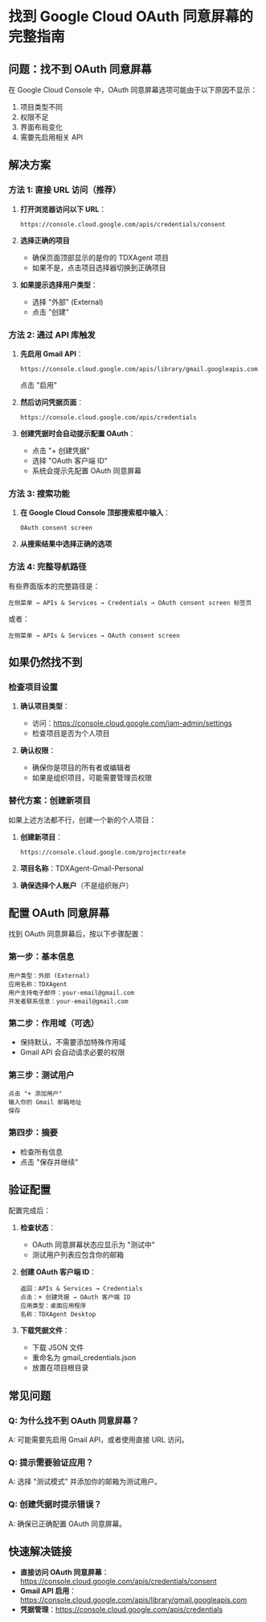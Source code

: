 # 找到 Google Cloud OAuth 同意屏幕的完整指南

## 问题：找不到 OAuth 同意屏幕

在 Google Cloud Console 中，OAuth 同意屏幕选项可能由于以下原因不显示：
1. 项目类型不同
2. 权限不足
3. 界面布局变化
4. 需要先启用相关 API

## 解决方案

### 方法 1: 直接 URL 访问（推荐）

1. **打开浏览器访问以下 URL**：
   ```
   https://console.cloud.google.com/apis/credentials/consent
   ```

2. **选择正确的项目**
   - 确保页面顶部显示的是你的 TDXAgent 项目
   - 如果不是，点击项目选择器切换到正确项目

3. **如果提示选择用户类型**：
   - 选择 "外部" (External)
   - 点击 "创建"

### 方法 2: 通过 API 库触发

1. **先启用 Gmail API**：
   ```
   https://console.cloud.google.com/apis/library/gmail.googleapis.com
   ```
   点击 "启用"

2. **然后访问凭据页面**：
   ```
   https://console.cloud.google.com/apis/credentials
   ```

3. **创建凭据时会自动提示配置 OAuth**：
   - 点击 "+ 创建凭据"
   - 选择 "OAuth 客户端 ID"
   - 系统会提示先配置 OAuth 同意屏幕

### 方法 3: 搜索功能

1. **在 Google Cloud Console 顶部搜索框中输入**：
   ```
   OAuth consent screen
   ```

2. **从搜索结果中选择正确的选项**

### 方法 4: 完整导航路径

有些界面版本的完整路径是：
```
左侧菜单 → APIs & Services → Credentials → OAuth consent screen 标签页
```

或者：
```
左侧菜单 → APIs & Services → OAuth consent screen
```

## 如果仍然找不到

### 检查项目设置

1. **确认项目类型**：
   - 访问：https://console.cloud.google.com/iam-admin/settings
   - 检查项目是否为个人项目

2. **确认权限**：
   - 确保你是项目的所有者或编辑者
   - 如果是组织项目，可能需要管理员权限

### 替代方案：创建新项目

如果上述方法都不行，创建一个新的个人项目：

1. **创建新项目**：
   ```
   https://console.cloud.google.com/projectcreate
   ```

2. **项目名称**：TDXAgent-Gmail-Personal

3. **确保选择个人账户**（不是组织账户）

## 配置 OAuth 同意屏幕

找到 OAuth 同意屏幕后，按以下步骤配置：

### 第一步：基本信息
```
用户类型：外部 (External)
应用名称：TDXAgent
用户支持电子邮件：your-email@gmail.com
开发者联系信息：your-email@gmail.com
```

### 第二步：作用域（可选）
- 保持默认，不需要添加特殊作用域
- Gmail API 会自动请求必要的权限

### 第三步：测试用户
```
点击 "+ 添加用户"
输入你的 Gmail 邮箱地址
保存
```

### 第四步：摘要
- 检查所有信息
- 点击 "保存并继续"

## 验证配置

配置完成后：

1. **检查状态**：
   - OAuth 同意屏幕状态应显示为 "测试中"
   - 测试用户列表应包含你的邮箱

2. **创建 OAuth 客户端 ID**：
   ```
   返回：APIs & Services → Credentials
   点击：+ 创建凭据 → OAuth 客户端 ID
   应用类型：桌面应用程序
   名称：TDXAgent Desktop
   ```

3. **下载凭据文件**：
   - 下载 JSON 文件
   - 重命名为 gmail_credentials.json
   - 放置在项目根目录

## 常见问题

### Q: 为什么找不到 OAuth 同意屏幕？
A: 可能需要先启用 Gmail API，或者使用直接 URL 访问。

### Q: 提示需要验证应用？
A: 选择 "测试模式" 并添加你的邮箱为测试用户。

### Q: 创建凭据时提示错误？
A: 确保已正确配置 OAuth 同意屏幕。

## 快速解决链接

- **直接访问 OAuth 同意屏幕**：https://console.cloud.google.com/apis/credentials/consent
- **Gmail API 启用**：https://console.cloud.google.com/apis/library/gmail.googleapis.com
- **凭据管理**：https://console.cloud.google.com/apis/credentials